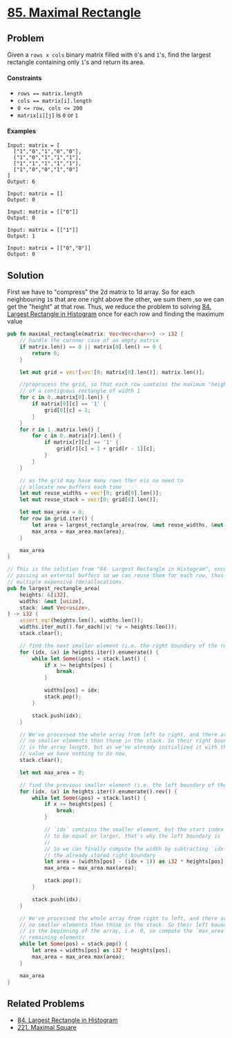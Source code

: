 # [85. Maximal Rectangle](https://leetcode.com/problems/maximal-rectangle/)

## Problem

Given a `rows x cols` binary matrix filled with `0`'s and `1`'s, find the
largest rectangle containing only `1`'s and return its area.

#### Constraints

* `rows == matrix.length`
* `cols == matrix[i].length`
* `0 <= row, cols <= 200`
* `matrix[i][j]` is `0` or `1`

#### Examples

```text
Input: matrix = [
  ["1","0","1","0","0"],
  ["1","0","1","1","1"],
  ["1","1","1","1","1"],
  ["1","0","0","1","0"]
]
Output: 6
```

```text
Input: matrix = []
Output: 0
```

```text
Input: matrix = [["0"]]
Output: 0
```

```text
Input: matrix = [["1"]]
Output: 1
```

```text
Input: matrix = [["0","0"]]
Output: 0
```

## Solution

First we have to "compress" the 2d matrix to 1d array. So for each neighbouring
`1`s that are one right above the other, we sum them ,so we can get the "height"
at that row. Thus, we reduce the problem to
solving [84. Largest Rectangle in Histogram] once for each row and finding the
maximum value

```rust
pub fn maximal_rectangle(matrix: Vec<Vec<char>>) -> i32 {
    // handle the cornner case of an empty matrix
    if matrix.len() == 0 || matrix[0].len() == 0 {
        return 0;
    }

    let mut grid = vec![vec![0; matrix[0].len()]; matrix.len()];

    //preprocess the grid, so that each row contains the maximum "height"
    // of a contiguous rectangle of width 1
    for c in 0..matrix[0].len() {
        if matrix[0][c] == '1' {
            grid[0][c] = 1;
        }
    }
    for r in 1..matrix.len() {
        for c in 0..matrix[r].len() {
            if matrix[r][c] == '1' {
                grid[r][c] = 1 + grid[r - 1][c];
            }
        }
    }

    // as the grid may have many rows ther eis no need to
    // allocate new buffers each time
    let mut reuse_widths = vec![0; grid[0].len()];
    let mut reuse_stack = vec![0; grid[0].len()];

    let mut max_area = 0;
    for row in grid.iter() {
        let area = largest_rectangle_area(row, &mut reuse_widths, &mut reuse_stack);
        max_area = max_area.max(area);
    }

    max_area
}

// This is the solution from "84. Largest Rectangle in Histogram", except for
// passing an external buffers so we can reuse them for each row, thus avoiding
// multiple expensive (de)allocations.
pub fn largest_rectangle_area(
    heights: &[i32],
    widths: &mut [usize],
    stack: &mut Vec<usize>,
) -> i32 {
    assert_eq!(heights.len(), widths.len());
    widths.iter_mut().for_each(|v| *v = heights.len());
    stack.clear();

    // find the next smaller element (i.e. the right boundary of the rectangle)
    for (idx, &x) in heights.iter().enumerate() {
        while let Some(&pos) = stack.last() {
            if x >= heights[pos] {
                break;
            }

            widths[pos] = idx;
            stack.pop();
        }

        stack.push(idx);
    }

    // We've processed the whole array from left to right, and there are
    // no smaller elements than those in the stack. So their right boundary
    // is the array length, but as we've already initialized it with that
    // value we have nothing to do now.
    stack.clear();

    let mut max_area = 0;

    // find the previous smaller element (i.e. the left boundary of the rectangle)
    for (idx, &x) in heights.iter().enumerate().rev() {
        while let Some(&pos) = stack.last() {
            if x >= heights[pos] {
                break;
            }

            // `idx` contains the smaller element, but the start index needs
            // to be equal or larger, that's why the left boundary is `idx + 1`
            //
            // So we can finally compute the width by subtracting `idx+1` from
            // the already stored right boundary
            let area = (widths[pos] - (idx + 1)) as i32 * heights[pos];
            max_area = max_area.max(area);

            stack.pop();
        }

        stack.push(idx);
    }

    // We've processed the whole array from right to left, and there are
    // no smaller elements than those in the stack. So their left boundary
    // is the beginning of the array, i.e. 0, so compute the `max_area` for the
    // remaining elements
    while let Some(pos) = stack.pop() {
        let area = widths[pos] as i32 * heights[pos];
        max_area = max_area.max(area);
    }

    max_area
}
```

## Related Problems

* [84. Largest Rectangle in Histogram]
* [221. Maximal Square](/leetcode/200%20-%20299/221%20-%20Maximal%20Square.md)

[84. Largest Rectangle in Histogram]: 84%20-%20Largest%20Rectangle%20in%20Histogram.md